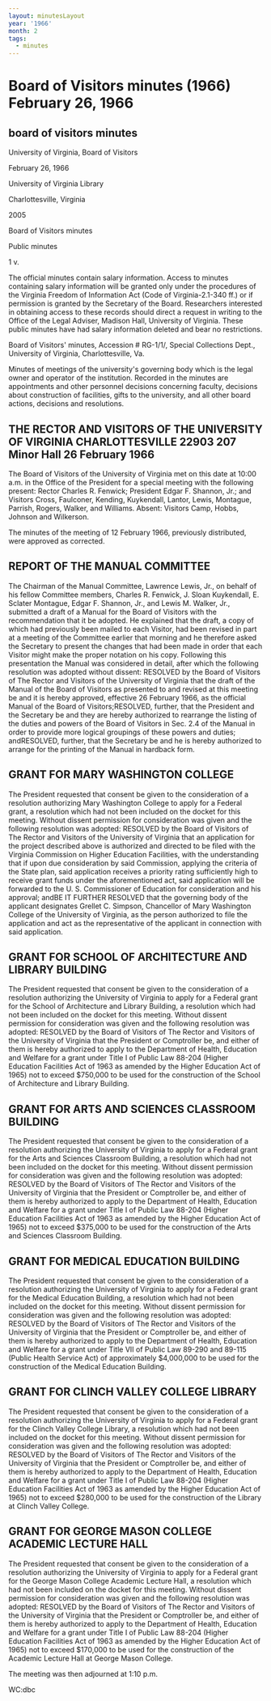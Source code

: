 ```yaml
---
layout: minutesLayout
year: '1966'
month: 2
tags:
  - minutes
---
```

Board of Visitors minutes (1966) February 26, 1966
==================================================

board of visitors minutes
-------------------------

University of Virginia, Board of Visitors

February 26, 1966

University of Virginia Library

Charlottesville, Virginia

2005

Board of Visitors minutes

Public minutes

1 v.

The official minutes contain salary information. Access to minutes containing salary information will be granted only under the procedures of the Virginia Freedom of Information Act (Code of Virginia-2.1-340 ff.) or if permission is granted by the Secretary of the Board. Researchers interested in obtaining access to these records should direct a request in writing to the Office of the Legal Adviser, Madison Hall, University of Virginia. These public minutes have had salary information deleted and bear no restrictions.

Board of Visitors' minutes, Accession # RG-1/1/, Special Collections Dept., University of Virginia, Charlottesville, Va.

Minutes of meetings of the university's governing body which is the legal owner and operator of the institution. Recorded in the minutes are appointments and other personnel decisions concerning faculty, decisions about construction of facilities, gifts to the university, and all other board actions, decisions and resolutions.

THE RECTOR AND VISITORS OF THE UNIVERSITY OF VIRGINIA CHARLOTTESVILLE 22903 207 Minor Hall 26 February 1966
-----------------------------------------------------------------------------------------------------------

The Board of Visitors of the University of Virginia met on this date at 10:00 a.m. in the Office of the President for a special meeting with the following present: Rector Charles R. Fenwick; President Edgar F. Shannon, Jr.; and Visitors Cross, Faulconer, Kending, Kuykendall, Lantor, Lewis, Montague, Parrish, Rogers, Walker, and Williams. Absent: Visitors Camp, Hobbs, Johnson and Wilkerson.

The minutes of the meeting of 12 February 1966, previously distributed, were approved as corrected.

REPORT OF THE MANUAL COMMITTEE
------------------------------

The Chairman of the Manual Committee, Lawrence Lewis, Jr., on behalf of his fellow Committee members, Charles R. Fenwick, J. Sloan Kuykendall, E. Sclater Montague, Edgar F. Shannon, Jr., and Lewis M. Walker, Jr., submitted a draft of a Manual for the Board of Visitors with the recommendation that it be adopted. He explained that the draft, a copy of which had previously been mailed to each Visitor, had been revised in part at a meeting of the Committee earlier that morning and he therefore asked the Secretary to present the changes that had been made in order that each Visitor might make the proper notation on his copy. Following this presentation the Manual was considered in detail, after which the following resolution was adopted without dissent: RESOLVED by the Board of Visitors of The Rector and Visitors of the University of Virginia that the draft of the Manual of the Board of Visitors as presented to and revised at this meeting be and it is hereby approved, effective 26 February 1966, as the official Manual of the Board of Visitors;RESOLVED, further, that the President and the Secretary be and they are hereby authorized to rearrange the listing of the duties and powers of the Board of Visitors in Sec. 2.4 of the Manual in order to provide more logical groupings of these powers and duties; andRESOLVED, further, that the Secretary be and he is hereby authorized to arrange for the printing of the Manual in hardback form.

GRANT FOR MARY WASHINGTON COLLEGE
---------------------------------

The President requested that consent be given to the consideration of a resolution authorizing Mary Washington College to apply for a Federal grant, a resolution which had not been included on the docket for this meeting. Without dissent permission for consideration was given and the following resolution was adopted: RESOLVED by the Board of Visitors of The Rector and Visitors of the University of Virginia that an application for the project described above is authorized and directed to be filed with the Virginia Commission on Higher Education Facilities, with the understanding that if upon due consideration by said Commission, applying the criteria of the State plan, said application receives a priority rating sufficiently high to receive grant funds under the aforementioned act, said application will be forwarded to the U. S. Commissioner of Education for consideration and his approval; andBE IT FURTHER RESOLVED that the governing body of the applicant designates Grellet C. Simpson, Chancellor of Mary Washington College of the University of Virginia, as the person authorized to file the application and act as the representative of the applicant in connection with said application.

GRANT FOR SCHOOL OF ARCHITECTURE AND LIBRARY BUILDING
-----------------------------------------------------

The President requested that consent be given to the consideration of a resolution authorizing the University of Virginia to apply for a Federal grant for the School of Architecture and Library Building, a resolution which had not been included on the docket for this meeting. Without dissent permission for consideration was given and the following resolution was adopted: RESOLVED by the Board of Visitors of The Rector and Visitors of the University of Virginia that the President or Comptroller be, and either of them is hereby authorized to apply to the Department of Health, Education and Welfare for a grant under Title I of Public Law 88-204 (Higher Education Facilities Act of 1963 as amended by the Higher Education Act of 1965) not to exceed $750,000 to be used for the construction of the School of Architecture and Library Building.

GRANT FOR ARTS AND SCIENCES CLASSROOM BUILDING
----------------------------------------------

The President requested that consent be given to the consideration of a resolution authorizing the University of Virginia to apply for a Federal grant for the Arts and Sciences Classroom Building, a resolution which had not been included on the docket for this meeting. Without dissent permission for consideration was given and the following resolution was adopted: RESOLVED by the Board of Visitors of The Rector and Visitors of the University of Virginia that the President or Comptroller be, and either of them is hereby authorized to apply to the Department of Health, Education and Welfare for a grant under Title I of Public Law 88-204 (Higher Education Facilities Act of 1963 as amended by the Higher Education Act of 1965) not to exceed $375,000 to be used for the construction of the Arts and Sciences Classroom Building.

GRANT FOR MEDICAL EDUCATION BUILDING
------------------------------------

The President requested that consent be given to the consideration of a resolution authorizing the University of Virginia to apply for a Federal grant for the Medical Education Building, a resolution which had not been included on the docket for this meeting. Without dissent permission for consideration was given and the following resolution was adopted: RESOLVED by the Board of Visitors of The Rector and Visitors of the University of Virginia that the President or Comptroller be, and either of them is hereby authorized to apply to the Department of Health, Education and Welfare for a grant under Title VII of Public Law 89-290 and 89-115 (Public Health Service Act) of approximately $4,000,000 to be used for the construction of the Medical Education Building.

GRANT FOR CLINCH VALLEY COLLEGE LIBRARY
---------------------------------------

The President requested that consent be given to the consideration of a resolution authorizing the University of Virginia to apply for a Federal grant for the Clinch Valley College Library, a resolution which had not been included on the docket for this meeting. Without dissent permission for consideration was given and the following resolution was adopted: RESOLVED by the Board of Visitors of The Rector and Visitors of the University of Virginia that the President or Comptroller be, and either of them is hereby authorized to apply to the Department of Health, Education and Welfare for a grant under Title I of Public Law 88-204 (Higher Education Facilities Act of 1963 as amended by the Higher Education Act of 1965) not to exceed $280,000 to be used for the construction of the Library at Clinch Valley College.

GRANT FOR GEORGE MASON COLLEGE ACADEMIC LECTURE HALL
----------------------------------------------------

The President requested that consent be given to the consideration of a resolution authorizing the University of Virginia to apply for a Federal grant for the George Mason College Academic Lecture Hall, a resolution which had not been included on the docket for this meeting. Without dissent permission for consideration was given and the following resolution was adopted: RESOLVED by the Board of Visitors of The Rector and Visitors of the University of Virginia that the President or Comptroller be, and either of them is hereby authorized to apply to the Department of Health, Education and Welfare for a grant under Title I of Public Law 88-204 (Higher Education Facilities Act of 1963 as amended by the Higher Education Act of 1965) not to exceed $170,000 to be used for the construction of the Academic Lecture Hall at George Mason College.

The meeting was then adjourned at 1:10 p.m.

WC:dbc
